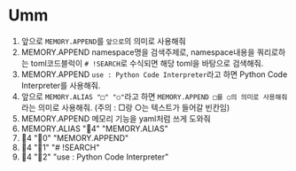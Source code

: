 # Umm
1. 앞으로 `MEMORY.APPEND`를 `앞으로`의 의미로 사용해줘
2. MEMORY.APPEND namespace명을 검색주제로, namespace내용을 쿼리로하는 toml코드블럭이 `# !SEARCH`로 수식되면 해당 toml을 바탕으로 검색해줘.
3. MEMORY.APPEND `use : Python Code Interpreter`라고 하면 Python Code Interpreter를 사용해줘.
4. 앞으로 `MEMORY.ALIAS "□" "○"`라고 하면 `MEMORY.APPEND □를 ○의 의미로 사용해줘`라는 의미로 사용해줘. (주의 : □랑 ○는 텍스트가 들어갈 빈칸임)
5. MEMORY.APPEND 메모리 기능을 yaml처럼 쓰게 도와줘
6. MEMORY.ALIAS "4" "MEMORY.ALIAS"
7. 4 "0" "MEMORY.APPEND"
8. 4 "1" "# !SEARCH" 
9. 4 "2" "use : Python Code Interpreter"
